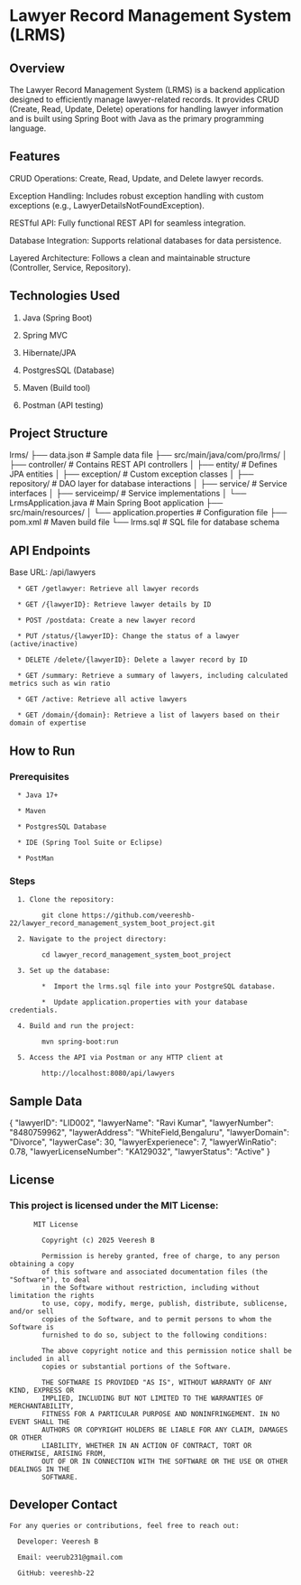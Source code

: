 # Lawyer Record Management System (LRMS)

## Overview
The Lawyer Record Management System (LRMS) is a backend application designed to efficiently manage lawyer-related records. It provides CRUD (Create, Read, Update, Delete) operations 
for handling lawyer information and is built using Spring Boot with Java as the primary programming language.

## Features
CRUD Operations: Create, Read, Update, and Delete lawyer records.

Exception Handling: Includes robust exception handling with custom exceptions (e.g., LawyerDetailsNotFoundException).

RESTful API: Fully functional REST API for seamless integration.

Database Integration: Supports relational databases for data persistence.

Layered Architecture: Follows a clean and maintainable structure (Controller, Service, Repository).

## Technologies Used
1. Java (Spring Boot)

2. Spring MVC

3. Hibernate/JPA

4. PostgresSQL (Database)

5. Maven (Build tool)

6. Postman (API testing)

## Project Structure

lrms/
├── data.json                # Sample data file
├── src/main/java/com/pro/lrms/
│   ├── controller/          # Contains REST API controllers
│   ├── entity/              # Defines JPA entities
│   ├── exception/           # Custom exception classes
│   ├── repository/          # DAO layer for database interactions
│   ├── service/             # Service interfaces
│   ├── serviceimp/          # Service implementations
│   └── LrmsApplication.java # Main Spring Boot application
├── src/main/resources/
│   └── application.properties # Configuration file
├── pom.xml                   # Maven build file
└── lrms.sql                  # SQL file for database schema

## API Endpoints

Base URL: /api/lawyers

      * GET /getlawyer: Retrieve all lawyer records
      
      * GET /{lawyerID}: Retrieve lawyer details by ID
      
      * POST /postdata: Create a new lawyer record
      
      * PUT /status/{lawyerID}: Change the status of a lawyer (active/inactive)
      
      * DELETE /delete/{lawyerID}: Delete a lawyer record by ID
      
      * GET /summary: Retrieve a summary of lawyers, including calculated metrics such as win ratio
      
      * GET /active: Retrieve all active lawyers
      
      * GET /domain/{domain}: Retrieve a list of lawyers based on their domain of expertise

## How to Run

  ### Prerequisites

      * Java 17+ 
      
      * Maven
      
      * PostgresSQL Database
      
      * IDE (Spring Tool Suite or Eclipse)

      * PostMan
  
  ### Steps
  
      1. Clone the repository:
      
            git clone https://github.com/veereshb-22/lawyer_record_management_system_boot_project.git
     
      2. Navigate to the project directory:
      
            cd lawyer_record_management_system_boot_project
      
      3. Set up the database:
      
            *  Import the lrms.sql file into your PostgreSQL database.
     
            *  Update application.properties with your database credentials.
     
      4. Build and run the project:
      
            mvn spring-boot:run
      
      5. Access the API via Postman or any HTTP client at
      
            http://localhost:8080/api/lawyers


## Sample Data
   { 
        "lawyerID": "LID002",
        "lawyerName": "Ravi Kumar",
        "lawyerNumber": "8480759962",
        "laywerAddress": "WhiteField,Bengaluru",
        "lawyerDomain": "Divorce",
        "laywerCase": 30,
        "lawyerExperienece": 7,
        "lawyerWinRatio": 0.78,
        "lawyerLicenseNumber": "KA129032",
        "lawyerStatus": "Active"
    }


## License

   ### This project is licensed under the MIT License:
          MIT License

            Copyright (c) 2025 Veeresh B
            
            Permission is hereby granted, free of charge, to any person obtaining a copy
            of this software and associated documentation files (the "Software"), to deal
            in the Software without restriction, including without limitation the rights
            to use, copy, modify, merge, publish, distribute, sublicense, and/or sell
            copies of the Software, and to permit persons to whom the Software is
            furnished to do so, subject to the following conditions:
            
            The above copyright notice and this permission notice shall be included in all
            copies or substantial portions of the Software.
            
            THE SOFTWARE IS PROVIDED "AS IS", WITHOUT WARRANTY OF ANY KIND, EXPRESS OR
            IMPLIED, INCLUDING BUT NOT LIMITED TO THE WARRANTIES OF MERCHANTABILITY,
            FITNESS FOR A PARTICULAR PURPOSE AND NONINFRINGEMENT. IN NO EVENT SHALL THE
            AUTHORS OR COPYRIGHT HOLDERS BE LIABLE FOR ANY CLAIM, DAMAGES OR OTHER
            LIABILITY, WHETHER IN AN ACTION OF CONTRACT, TORT OR OTHERWISE, ARISING FROM,
            OUT OF OR IN CONNECTION WITH THE SOFTWARE OR THE USE OR OTHER DEALINGS IN THE
            SOFTWARE.

            
  ## Developer Contact
    
    For any queries or contributions, feel free to reach out:
    
      Developer: Veeresh B 
      
      Email: veerub231@gmail.com
      
      GitHub: veereshb-22
  
  
